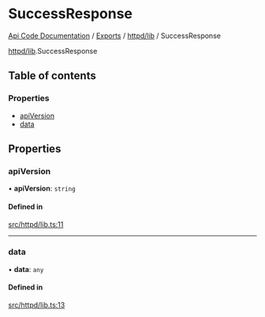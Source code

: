 # SuccessResponse
 
[Api Code Documentation](../README.md) / [Exports](../modules.md) / [httpd/lib](../modules/httpd_lib.md) / SuccessResponse

[httpd/lib](../modules/httpd_lib.md).SuccessResponse

## Table of contents

### Properties

- [apiVersion](httpd_lib.SuccessResponse.md#apiversion)
- [data](httpd_lib.SuccessResponse.md#data)

## Properties

### apiVersion

• **apiVersion**: `string`

#### Defined in

[src/httpd/lib.ts:11](https://github.com/openkfw/TruBudget/blob/a06c11b/api/src/httpd/lib.ts#L11)

___

### data

• **data**: `any`

#### Defined in

[src/httpd/lib.ts:13](https://github.com/openkfw/TruBudget/blob/a06c11b/api/src/httpd/lib.ts#L13)
